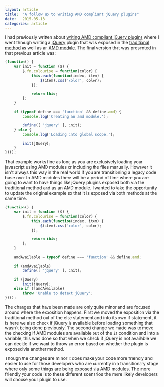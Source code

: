 ```yaml
---
layout: article
title:  "A follow up to writing AMD compliant jQuery plugins"
date:   2015-05-13
categories: article
---
```


I had previously written about [writing AMD compliant jQuery plugins](/article/2014/05/30/writing-amd-compliant-jquery-plugins/) where I went through writing a [jQuery](http://jquery.com/) plugin that was exposed in the [traditional method](http://learn.jquery.com/plugins/basic-plugin-creation/) as well as an [AMD module](http://en.wikipedia.org/wiki/Asynchronous_module_definition). The final version that was presented in that previous article was:

```js
(function() {
	var init = function ($) {
		$.fn.colourise = function(color) {
			this.each(function(index, item) {
				$(item).css('color', color);
			});

			return this;
		};
	}

	if (typeof define === 'function' && define.amd) {
		console.log('Creating an amd module.');

		define([ 'jquery' ], init);
	} else {
		console.log('Loading into global scope.');

		init(jQuery);
	}
})();
```

That example works fine as long as you are exclusively loading your javascript using AMD modules or including the files manually. However it isn't always this way in the real world if you are transitioning a legacy code base over to AMD modules there will be a period of time where you are going to want to have things like jQuery plugins exposed both via the traditional method and as an AMD module. I wanted to take the opportunity to update the original example so that it is exposed via both methods at the same time.

```js
(function() {
	var init = function ($) {
		$.fn.colourise = function(color) {
			this.each(function(index, item) {
				$(item).css('color', color);
			});

			return this;
		};
	}

	amdAvailable = typeof define === 'function' && define.amd;

	if (amdAvailable)
		define([ 'jquery' ], init);

	if (jQuery)
		init(jQuery);
	else if (!amdAvailable)
		throw 'Unable to detect jQuery';
})();
```

The changes that have been made are only quite minor and are focused around where the exposition happens. First we moved the exposition via the traditional method out of the else statement and into its own if statement, it is here we also check if jQuery is available before loading something that wasn't being done previously. The second change we made was to move the checking if AMD modules are available out of the `if` condition and into a variable, this was done so that when we check if jQuery is not available we can decide if we want to throw an error based on whether the plugin is exposed via another method.

Though the changes are minor it does make your code more friendly and easier to use for those developers who are currently in a transitionary stage where only some things are being exposed via AMD modules. The more friendly your code is to these different scenarios the more likely developers will choose your plugin to use.
